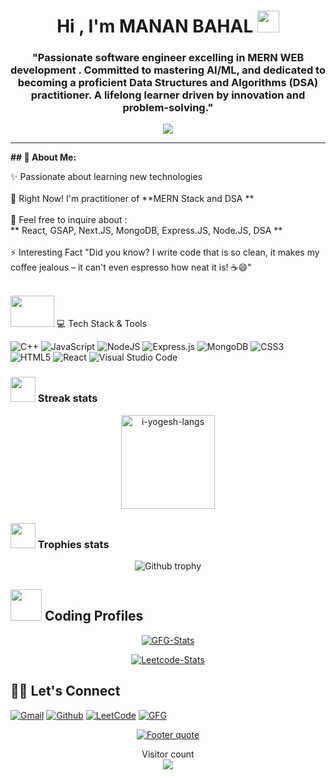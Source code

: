<h1 align="center">Hi , I'm MANAN BAHAL <img src="https://media.giphy.com/media/hvRJCLFzcasrR4ia7z/giphy.gif" width="35"></h1>
<h3 align="center">"Passionate software engineer excelling in MERN WEB development . Committed to mastering AI/ML, and dedicated to becoming a proficient Data Structures and Algorithms (DSA) practitioner. A lifelong learner driven by innovation and problem-solving."</h3>

<p align="center">
  <a href="https://github.com/DenverCoder1/readme-typing-svg"><img src="https://readme-typing-svg.herokuapp.com?lines=Computer+Engineering+Student;Aspiring+Full+Stack+Developer+And+CPP+Developer;Always%20Eager%20to%20learn%20new%20things&center=true&width=600&height=80"></a>
</p>
<hr/>

<b>## 💫 About Me: </b>


✨ Passionate about learning new technologies<br>
<br>
🌱 Right Now! I'm practitioner of **MERN Stack  and DSA ** <br>
<br>
💬 Feel free to inquire about : <br>
    **    React, GSAP, Next.JS, MongoDB, Express.JS, Node.JS, DSA    **
<br>
<br>
⚡  Interesting Fact "Did you know? I write code that is so clean, it makes my coffee jealous – it can't even espresso how neat it is! ☕😄"
<br>
<br>

<img src="https://media2.giphy.com/media/QssGEmpkyEOhBCb7e1/giphy.gif?cid=ecf05e47a0n3gi1bfqntqmob8g9aid1oyj2wr3ds3mg700bl&rid=giphy.gif" width="70px" height="50px"> 💻 Tech Stack & Tools


![C++](https://img.shields.io/badge/C++-5C2D91?style=for-the-badge&logo=c++&logoColor=white)  ![JavaScript](https://img.shields.io/badge/javascript-%23323330.svg?style=for-the-badge&logo=javascript&logoColor=%23F7DF1E)  ![NodeJS](https://img.shields.io/badge/node.js-6DA55F?style=for-the-badge&logo=node.js&logoColor=white) 
![Express.js](https://img.shields.io/badge/express.js-%23404d59.svg?style=for-the-badge&logo=express&logoColor=%2361DAFB)  ![MongoDB](https://img.shields.io/badge/MongoDB-%234ea94b.svg?style=for-the-badge&logo=mongodb&logoColor=white) ![CSS3](https://img.shields.io/badge/css3-%231572B6.svg?style=for-the-badge&logo=css3&logoColor=white) ![HTML5](https://img.shields.io/badge/html5-%23E34F26.svg?style=for-the-badge&logo=html5&logoColor=white) ![React](https://img.shields.io/badge/react-%2320232a.svg?style=for-the-badge&logo=react&logoColor=%2361DAFB) ![Visual Studio Code](https://img.shields.io/badge/Visual%20Studio%20Code-0078d7.svg?style=for-the-badge&logo=visual-studio-code&logoColor=white) 



<!-- ### <img src="https://media.giphy.com/media/swhRkVYLJDrCE/giphy.gif" width = "40> Language Stats
 <div align="center">
  <a>[![Top Langs](https://github-readme-stats.vercel.app/api/top-langs/?username=AJTITAN)](https://github.com/AJTITAN/github-readme-stats)</a>
</div> -->
### <img src="https://media4.giphy.com/media/QM3HY1v4Eym58qiY1i/giphy.gif?cid=790b7611e82baed6147e3d312c0cc603a3b114d27fae9bc0&rid=giphy.gif&ct=s" width="40"> Streak stats
<div align="center">
<img height="150em" src="https://github-readme-stats.vercel.app/api/top-langs/?username=i-yogesh&layout=compact&show_icon=true&theme=algolia" alt="i-yogesh-langs"/>
<!-- <img height="150em" src="https://github-readme-stats.vercel.app/api/?username=TangoBeee&layout=compact&show_icon=true&theme=algolia" alt="TangoBee-stats"/> -->
</div>




### <img src="https://media2.giphy.com/media/CCXzSZGI8TsIvYZjWo/200w.webp" width="40"> Trophies stats
<div align="center">

  <a>![Github trophy][github-trophy]</a>

</div>

## <img src="https://github.com/TheDudeThatCode/TheDudeThatCode/blob/master/Assets/Developer.gif" width="50" />  Coding Profiles  
<div align="center">
    
  <a href="">[![GFG-Stats][gfg-stats-url]][gfg-url]</a>
  
  <a href="">[![Leetcode-Stats][leetcode-stats-url]][leetcode-url]</a>

</div>


## 🙋‍♂ Let's Connect
[![Gmail][gmail-shield]][gmail-url]
[![Github][github-shield]][github-url]
[![LeetCode][leetcode-shield]][leetcode-url]
[![GFG][gfg-shield]][gfg-url]
<br>

<div align="center">

  <a href="https://github.com/rockysingh2003">![Footer quote][quote-url]</a>

</div>
<p align="center"> 
  Visitor count<br>
  <img src="https://profile-counter.glitch.me/rockysingh2003/count.svg" />
</p>


<!-- MARKDOWN LINKS & IMAGES -->
[visitors-badge]: https://visitor-badge.glitch.me/badge?page_id=rockysingh2003
[github-stars-shield]: https://img.shields.io/github/stars/rockysingh2003?style=social
[github-stats]:https://githubreadmestats.vercel.app/apiusername=rockysingh2003&theme=algolia&show_icons=true&include_all_commits=false&count_private=true&cache_seconds=7200
[leetcode-stats-url]: https://leetcard.jacoblin.cool/sajal_123?theme=dark&font=Roboto&ext=heatmap
[gfg-stats-url]: https://geeks-for-geeks-stats-api-napiyo.vercel.app/?userName=sajal_prajapati2003
[leetcode-url]: https://leetcode.com/sajal_123
[gfg-url]: https://auth.geeksforgeeks.org/user/sajal_prajapati2003
[github-followers-shield]: https://img.shields.io/github/followers/rockysingh2003?style=social
[github-language]: https://github-readme-stats.vercel.app/api/top-langs/?username=rockysingh2003&theme=algolia
[github-streak]: https://streak-stats.demolab.com?user=rockysingh2003&theme=algolia
[github-trophy]: https://github-profile-trophy.vercel.app/?username=rockysingh2003&theme=algolia
[leetcode-problems-badge]: https://badges.peiyuan.ch/leetcode/sajal_123/solved?color=orange&logo=leetcode
[gfg-rank-shield]: https://img.shields.io/badge/Institute%20Rank-150-green?labelColor=white&logo=geeksforgeeks&style=flat
[leetcode-url]: https://leetcode.com/sajal_123
[gfg-url]: https://auth.geeksforgeeks.org/user/sajal_prajapati2003
[ssrn-shield]: https://img.shields.io/badge/-SSRN-informational?style=flat&logo=ssrn&logoColor=darkblue&color=white
[ssrn-paper-url]: https://papers.ssrn.com/sol3/papers.cfm?abstract_id=3867738
[ieee-shield]: https://img.shields.io/badge/IEEE-informational?style=flat&logo=ieee
[ieee-paper-url]: https://ieeexplore.ieee.org/document/9807998
[quote-url]: https://quotes-github-readme.vercel.app/api?type=horizontal&theme=radical
[gmail-shield]: https://img.shields.io/badge/-SAJAL%20PRAJAPATI-grey?style=flat&logo=gmail
[gmail-url]: mailto:prajapatisajal00@gmail.com
[linkedin-shield]: https://img.shields.io/badge/-SAJAL%20PRAJAPATI-blue?style=flat&logo=linkedin&logoColor=white
[linkedin-url]: https://www.linkedin.com/in/sajal-prajapati-065179244
[github-shield]: https://img.shields.io/badge/-SAJAL%20PRAJAPATI-black?style=flat&logo=github
[linkedin-shield]: https://img.shields.io/badge/-SAJAL%20PRAJAPATI-blue?style=flat&logo=linkedin&logoColor=white
[github-shield]: https://img.shields.io/badge/-SAJAL%20PRAJAPATI-black?style=flat&logo=github
[quote-url]: https://quotes-github-readme.vercel.app/api?type=horizontal&theme=algolia
[leetcode-shield]: https://img.shields.io/badge/-SAJAL%20PRAJAPATI-grey?style=flat&logo=leetcode
[gfg-shield]: https://img.shields.io/badge/-SAJAL%20PRAJAPATI-darkgreen?style=flat&labelColor=white&logo=geeksforgeeks
[github-url]: https://github.com/rockysingh2003
